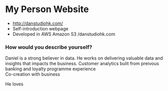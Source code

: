 # My Person Website 
- http://danstudiohk.com/
- Self-introduction webpage
- Developed in AWS Amazon S3 /danstudiohk.com


### How would you describe yourself?

Daniel is a strong believer in data.
He works on delivering valuable data and insights that impacts the business.
Customer analytics bulit from preivous banking and loyalty programme experience  
Co-creation with business

He loves 
